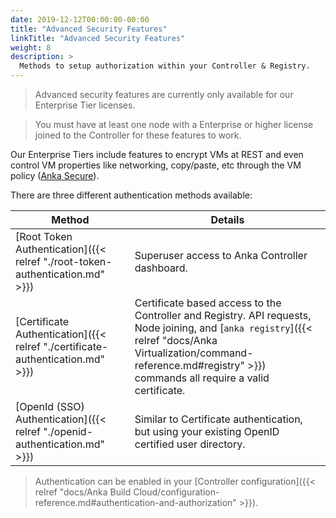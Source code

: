 ```yaml
---
date: 2019-12-12T00:00:00-00:00
title: "Advanced Security Features"
linkTitle: "Advanced Security Features"
weight: 8
description: >
  Methods to setup authorization within your Controller & Registry.
---
```


> Advanced security features are currently only available for our Enterprise Tier licenses.

> You must have at least one node with a Enterprise or higher license joined to the Controller for these features to work.

Our Enterprise Tiers include features to encrypt VMs at REST and even control VM properties like networking, copy/paste, etc through the VM policy ([Anka Secure](https://veertu.com/anka-secure/)).

There are three different authentication methods available:

**Method** | **Details**
--- | ---
[Root Token Authentication]({{< relref "./root-token-authentication.md" >}}) | Superuser access to Anka Controller dashboard.
[Certificate Authentication]({{< relref "./certificate-authentication.md" >}}) | Certificate based access to the Controller and Registry. API requests, Node joining, and [`anka registry`]({{< relref "docs/Anka Virtualization/command-reference.md#registry" >}}) commands all require a valid certificate.
[OpenId (SSO) Authentication]({{< relref "./openid-authentication.md" >}}) | Similar to Certificate authentication, but using your existing OpenID certified user directory.

> Authentication can be enabled in your [Controller configuration]({{< relref "docs/Anka Build Cloud/configuration-reference.md#authentication-and-authorization" >}}).
